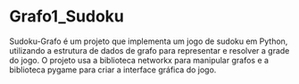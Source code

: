 # Grafo1_Sudoku

Sudoku-Grafo é um projeto que implementa um jogo de sudoku em Python, utilizando a estrutura de dados de grafo para representar e resolver a grade do jogo. O projeto usa a biblioteca networkx para manipular grafos e a biblioteca pygame para criar a interface gráfica do jogo.
